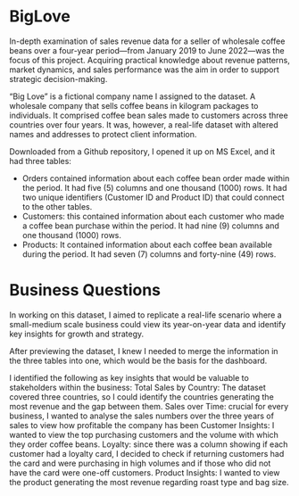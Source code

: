 # BigLove
In-depth examination of sales revenue data for a seller of wholesale coffee beans over a four-year period—from January 2019 to June 2022—was the focus of this project. Acquiring practical knowledge about revenue patterns, market dynamics, and sales performance was the aim in order to support strategic decision-making.

“Big Love” is a fictional company name I assigned to the dataset. A wholesale company that sells coffee beans in kilogram packages to individuals. It comprised coffee bean sales made to customers across three countries over four years. It was, however, a real-life dataset with altered names and addresses to protect client information.

Downloaded from a Github repository, I opened it up on MS Excel, and it had three tables:
- Orders contained information about each coffee bean order made within the period. It had five (5) columns and one thousand (1000) rows. It had two unique identifiers (Customer ID and Product ID) that could connect to the other tables.
- Customers: this contained information about each customer who made a coffee bean purchase within the period. It had nine (9) columns and one thousand (1000) rows.
- Products: It contained information about each coffee bean available during the period. It had seven (7) columns and forty-nine (49) rows.

# Business Questions

In working on this dataset, I aimed to replicate a real-life scenario where a small-medium scale business could view its year-on-year data and identify key insights for growth and strategy.

After previewing the dataset, I knew I needed to merge the information in the three tables into one, which would be the basis for the dashboard.

I identified the following as key insights that would be valuable to stakeholders within the business:
Total Sales by Country: The dataset covered three countries, so I could identify the countries generating the most revenue and the gap between them.
Sales over Time: crucial for every business, I wanted to analyse the sales numbers over the three years of sales to view how profitable the company has been
Customer Insights: I wanted to view the top purchasing customers and the volume with which they order coffee beans.
Loyalty: since there was a column showing if each customer had a loyalty card, I decided to check if returning customers had the card and were purchasing in high volumes and if those who did not have the card were one-off customers.
Product Insights: I wanted to view the product generating the most revenue regarding roast type and bag size.
